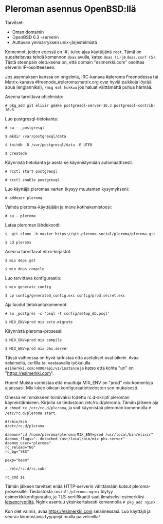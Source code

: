 # Pleroman asennus OpenBSD:llä

Tarvitset:
* Oman domainin
* OpenBSD 6.3 -serverin
* Auttavan ymmärryksen unix-järjestelmistä

Komennot, joiden edessä on '#', tulee ajaa käyttäjänä `root`. Tämä on
suositeltavaa tehdä komennon `doas` avulla, katso `doas (1)` ja `doas.conf (5)`.
Tästä eteenpäin oletuksena on, että domain "esimerkki.com" osoittaa
serverin IP-osoitteeseen.

Jos asennuksen kanssa on ongelmia, IRC-kanava #pleroma Freenodessa tai
Matrix-kanava #freenode_#pleroma:matrix.org ovat hyviä paikkoja löytää apua
(englanniksi), `/msg eal kukkuu` jos haluat välttämättä puhua härmää.

Asenna tarvittava ohjelmisto:

`# pkg_add git elixir gmake postgresql-server-10.3 postgresql-contrib-10.3`

Luo postgresql-tietokanta:

`# su - _postgresql`

`$ mkdir /var/postgresql/data`

`$ initdb -D /var/postgresql/data -E UTF8`

`$ createdb`

Käynnistä tietokanta ja aseta se käynnistymään automaattisesti.

`# rcctl start postgresql`

`# rcctl enable postgresql`

Luo käyttäjä pleromaa varten (kysyy muutaman kysymyksen):

`# adduser pleroma`

Vaihda pleroma-käyttäjään ja mene kotihakemistoosi:

`# su - pleroma`

Lataa pleroman lähdekoodi:

`$  git clone -b master https://git.pleroma.social/pleroma/pleroma.git`

`$ cd pleroma`

Asenna tarvittavat elixir-kirjastot:

`$ mix deps.get`

`$ mix deps.compile`

Luo tarvittava konfiguraatio:

`$ mix generate_config`

`$ cp config/generated_config.exs config/prod.secret.exs`

Aja luodut tietokantakomennot:

`# su _postgres -c 'psql -f config/setup_db.psql'`

`$ MIX_ENV=prod mix ecto.migrate`

Käynnistä pleroma-prosessi:

`$ MIX_ENV=prod mix compile`

`$ MIX_ENV=prod mix phx.server`

Tässä vaiheessa on hyvä tarkistaa että asetukset ovat oikein. Avaa selaimella,
curlilla tai vastaavalla työkalulla `esimerkki.com:4000/api/v1/instance` ja katso
että kohta "uri" on "https://esimerkki.com".

Huom! Muista varmistaa että muuttuja MIX_ENV on "prod" mix-komentoja ajaessasi.
Mix lukee oikean konfiguraatiotiedoston sen mukaisesti.

Ohessa enimmäkseen toimivaksi todettu rc.d-skripti pleroman käynnistämiseen.
Kirjoita se tiedostoon /etc/rc.d/pleroma. Tämän jälkeen aja
`# chmod +x /etc/rc.d/pleroma`, ja voit käynnistää pleroman komennolla
`# /etc/rc.d/pleroma start`.

```
#!/bin/ksh
#/etc/rc.d/pleroma

daemon="cd /home/pleroma/pleroma;MIX_ENV=prod /usr/local/bin/elixir"
daemon_flags="--detached /usr/local/bin/mix phx.server"
daemon_user="pleroma"
rc_reload="NO"
rc_bg="YES"

pexp="beam"

. /etc/rc.d/rc.subr

rc_cmd $1
```

Tämän jälkeen tarvitset enää HTTP-serverin välittämään kutsut pleroma-prosessille.
Tiedostosta `install/pleroma.nginx` löytyy esimerkkikonfiguraatio, ja TLS-sertifikaatit
saat ilmaiseksi esimerkiksi [letsencryptiltä](https://certbot.eff.org/lets-encrypt/opbsd-nginx.html).
Nginx asentuu yksinkertaisesti komennolla `# pkg_add nginx`.

Kun olet valmis, avaa https://esimerkki.com selaimessasi. Luo käyttäjä ja seuraa kiinnostavia
tyyppejä muilla palvelimilla!
